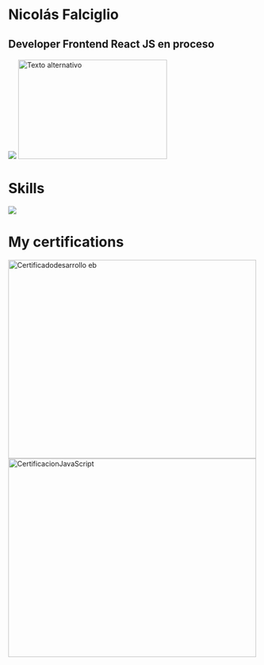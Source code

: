 # Nicolás Falciglio
## Developer Frontend React JS en proceso
#### 
<img src="https://nicofal23.github.io/gif/assets/img/ma.gif">
<img src="https://plus.unsplash.com/premium_photo-1678565869434-c81195861939?auto=format&fit=crop&q=80&w=1470&ixlib=rb-4.0.3&ixid=M3wxMjA3fDB8MHxwaG90by1wYWdlfHx8fGVufDB8fHx8fA%3D%3D" alt="Texto alternativo" width="300" height="200">

# Skills
<img src="https://www.flaticon.com/free-icons/html-5">

# My certifications
<img src="https://i.ibb.co/0My5mmn/64da77a3b1d139f3fc700b61-2.png" alt="Certificadodesarrollo eb" width="500" height="400">
<img src="https://i.ibb.co/ggK6Rt5/coder.png"  alt="CertificacionJavaScript" width="500" height="400">
<!---
nicofal23/nicofal23 is a ✨ special ✨ repository because its `README.md` (this file) appears on your GitHub profile.
You can click the Preview link to take a look at your changes.
--->
